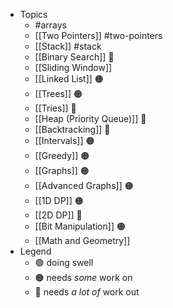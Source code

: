 - Topics
	- #arrays
	- [[Two Pointers]] #two-pointers
	- [[Stack]] #stack
	- [[Binary Search]] 🔴
	- [[Sliding Window]]
	- [[Linked List]] 🟠
	- [[Trees]] 🟠
	- [[Tries]] 🔴
	- [[Heap (Priority Queue)]] 🔴
	- [[Backtracking]] 🔴
	- [[Intervals]] 🟠
	- [[Greedy]] 🟠
	- [[Graphs]] 🟠
	- [[Advanced Graphs]] 🟠
	- [[1D DP]] 🟠
	- [[2D DP]] 🔴
	- [[Bit Manipulation]] 🟠
	- [[Math and Geometry]]
- Legend
	- 🟢 doing swell
	- 🟠 needs *some* work on
	- 🔴 needs *a lot of* work out